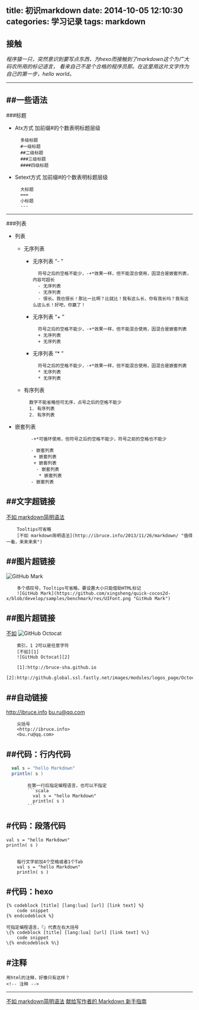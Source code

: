 title: 初识markdown
date: 2014-10-05 12:10:30
categories: 学习记录
tags: markdown
---

接触
---

_程序猿一只，突然意识到要写点东西，为hexo而接触到了markdown这个为广大码农所用的标记语言，
看来自己不是个合格的程序员那。在这里用这片文字作为自己的第一步，hello world。_


---

##一些语法
---
###标题

* Atx方式 加前缀#的个数表明标题层级


		多级标题
		#一级标题
		##二级标题
		###三级标题
		####四级标题

* Setext方式 加前缀#的个数表明标题层级


		大标题
		===
		小标题
		---

---
###列表

- 列表 
	+ 无序列表
		* 无序列表 “- ”

				符号之后的空格不能少，-+*效果一样，但不能混合使用，因混合是嵌套列表，内容可超长
				- 无序列表
				- 无序列表
				- 很长。我也很长！那比一比啊？比就比！我有这么长，你有我长吗？我有这么这么长！好吧，你赢了！

		* 无序列表 “+ ”

				符号之后的空格不能少，-+*效果一样，但不能混合使用，因混合是嵌套列表
				+ 无序列表
				+ 无序列表
		* 无序列表 “* ”

				符号之后的空格不能少，-+*效果一样，但不能混合使用，因混合是嵌套列表
				* 无序列表
				* 无序列表
	+ 有序列表 

			数字不能省略但可无序，点号之后的空格不能少
			1. 有序列表
			2. 有序列表

- 嵌套列表

			-+*可循环使用，但符号之后的空格不能少，符号之前的空格也不能少

			- 嵌套列表
			 + 嵌套列表
			 + 嵌套列表
			  - 嵌套列表
			   * 嵌套列表
			- 嵌套列表

##文字超链接
---
[不如 markdown简明语法](http://ibruce.info/2013/11/26/markdown/ "值得一看，来来来来")

		Tooltips可省略
		[不如 markdown简明语法](http://ibruce.info/2013/11/26/markdown/ "值得一看，来来来来")

##图片超链接
---
![GitHub Mark](https://github.com/xingsheng/quick-cocos2d-x/blob/develop/samples/benchmark/res/UIFont.png "GitHub Mark")

		多个感叹号，Tooltips可省略，要设置大小只能借助HTML标记
		![GitHub Mark](https://github.com/xingsheng/quick-cocos2d-x/blob/develop/samples/benchmark/res/UIFont.png "GitHub Mark")

##图片超链接
---
[不如][1]
![GitHub Octocat][2]

[1]:http://bruce-sha.github.io
[2]:http://github.global.ssl.fastly.net/images/modules/logos_page/Octocat.png

		索引，1 2可以是任意字符
		[不如][1]
		![GitHub Octocat][2]

		[1]:http://bruce-sha.github.io
		[2]:http://github.global.ssl.fastly.net/images/modules/logos_page/Octocat.png

##自动链接
---
<http://ibruce.info>
<bu.ru@qq.com>

		尖括号
		<http://ibruce.info>
		<bu.ru@qq.com>

##代码：行内代码
---
```scala
  val s = "hello Markdown"
  println( s )
```

			在第一行后指定编程语言，也可以不指定
			```scala
			  val s = "hello Markdown"
			  println( s )
			```

#代码：段落代码
---
	val s = "hello Markdown"
	println( s )
 

		每行文字前加4个空格或者1个Tab
		val s = "hello Markdown"
		println( s )

#代码：hexo
---
	{% codeblock [title] [lang:lua] [url] [link text] %}
		code snippet
	{% endcodeblock %}

	可指定编程语言，『』代表左右大括号
	\{% codeblock [title] [lang:lua] [url] [link text] %\}
		code snippet
	\{% endcodeblock %\}

#注释
---
	用html的注释，好像只有这样？
	<!-- 注释 -->

---
[不如 markdown简明语法](http://ibruce.info/2013/11/26/markdown/ "不如的博客") 
[献给写作者的 Markdown 新手指南](http://www.jianshu.com/p/q81RER "Markdown 新手指南") 

